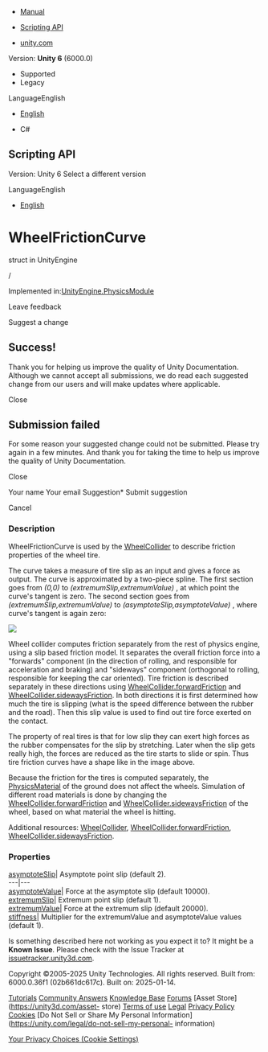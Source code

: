 [ ]()

  * [Manual](../Manual/index.html)
  * [Scripting API](../ScriptReference/index.html)

  * [unity.com](https://unity.com/)

Version: **Unity 6** (6000.0)

  * Supported
  * Legacy

LanguageEnglish

  * [English]()

  * C#

[ ](https://docs.unity3d.com)

## Scripting API

Version: Unity 6 Select a different version

LanguageEnglish

  * [English]()

# WheelFrictionCurve

struct in UnityEngine

/

Implemented in:[UnityEngine.PhysicsModule](UnityEngine.PhysicsModule.html)

Leave feedback

Suggest a change

## Success!

Thank you for helping us improve the quality of Unity Documentation. Although
we cannot accept all submissions, we do read each suggested change from our
users and will make updates where applicable.

Close

## Submission failed

For some reason your suggested change could not be submitted. Please <a>try
again</a> in a few minutes. And thank you for taking the time to help us
improve the quality of Unity Documentation.

Close

Your name Your email Suggestion* Submit suggestion

Cancel

[ ]()

### Description

WheelFrictionCurve is used by the [WheelCollider](WheelCollider.html) to
describe friction properties of the wheel tire.

The curve takes a measure of tire slip as an input and gives a force as
output. The curve is approximated by a two-piece spline. The first section
goes from _(0,0)_ to _(extremumSlip,extremumValue)_ , at which point the
curve's tangent is zero. The second section goes from
_(extremumSlip,extremumValue)_ to _(asymptoteSlip,asymptoteValue)_ , where
curve's tangent is again zero:  
  
![](../StaticFiles/ScriptRefImages/WheelFrictionCurve.png)  
  
Wheel collider computes friction separately from the rest of physics engine,
using a slip based friction model. It separates the overall friction force
into a "forwards" component (in the direction of rolling, and responsible for
acceleration and braking) and "sideways" component (orthogonal to rolling,
responsible for keeping the car oriented). Tire friction is described
separately in these directions using
[WheelCollider.forwardFriction](WheelCollider-forwardFriction.html) and
[WheelCollider.sidewaysFriction](WheelCollider-sidewaysFriction.html). In both
directions it is first determined how much the tire is slipping (what is the
speed difference between the rubber and the road). Then this slip value is
used to find out tire force exerted on the contact.  
  
The property of real tires is that for low slip they can exert high forces as
the rubber compensates for the slip by stretching. Later when the slip gets
really high, the forces are reduced as the tire starts to slide or spin. Thus
tire friction curves have a shape like in the image above.  
  
Because the friction for the tires is computed separately, the
[PhysicsMaterial](PhysicsMaterial.html) of the ground does not affect the
wheels. Simulation of different road materials is done by changing the
[WheelCollider.forwardFriction](WheelCollider-forwardFriction.html) and
[WheelCollider.sidewaysFriction](WheelCollider-sidewaysFriction.html) of the
wheel, based on what material the wheel is hitting.  
  
Additional resources: [WheelCollider](WheelCollider.html),
[WheelCollider.forwardFriction](WheelCollider-forwardFriction.html),
[WheelCollider.sidewaysFriction](WheelCollider-sidewaysFriction.html).

### Properties

[asymptoteSlip](WheelFrictionCurve-asymptoteSlip.html)| Asymptote point slip
(default 2).  
---|---  
[asymptoteValue](WheelFrictionCurve-asymptoteValue.html)| Force at the
asymptote slip (default 10000).  
[extremumSlip](WheelFrictionCurve-extremumSlip.html)| Extremum point slip
(default 1).  
[extremumValue](WheelFrictionCurve-extremumValue.html)| Force at the extremum
slip (default 20000).  
[stiffness](WheelFrictionCurve-stiffness.html)| Multiplier for the
extremumValue and asymptoteValue values (default 1).  
  
Is something described here not working as you expect it to? It might be a
**Known Issue**. Please check with the Issue Tracker at
[issuetracker.unity3d.com](https://issuetracker.unity3d.com).

Copyright ©2005-2025 Unity Technologies. All rights reserved. Built from:
6000.0.36f1 (02b661dc617c). Built on: 2025-01-14.

[Tutorials](https://unity3d.com/learn) [Community
Answers](https://answers.unity3d.com) [Knowledge
Base](https://support.unity3d.com/hc/en-us)
[Forums](https://forum.unity3d.com) [Asset Store](https://unity3d.com/asset-
store) [Terms of use](https://docs.unity3d.com/Manual/TermsOfUse.html)
[Legal](https://unity.com/legal) [Privacy
Policy](https://unity.com/legal/privacy-policy)
[Cookies](https://unity.com/legal/cookie-policy) [Do Not Sell or Share My
Personal Information](https://unity.com/legal/do-not-sell-my-personal-
information)

[Your Privacy Choices (Cookie Settings)](javascript:void\(0\);)

